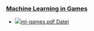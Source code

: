 ### [Machine Learning in Games](https://moodle.jku.at/jku/course/view.php?id=11676#section-8)


* [![](https://moodle.jku.at/jku/theme/image.php/classic/core/1600773234/f/pdf-24)ml-games.pdf Datei](https://moodle.jku.at/jku/mod/resource/view.php?id=4401258)

